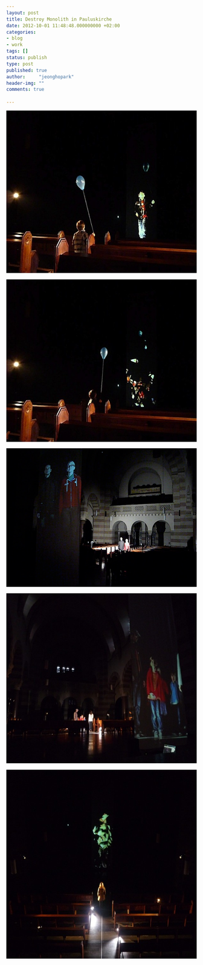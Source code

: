 ```yaml
---
layout: post
title: Destroy Monolith in Pauluskirche
date: 2012-10-01 11:48:48.000000000 +02:00
categories:
- blog
- work
tags: []
status: publish
type: post
published: true
author:     "jeonghopark"
header-img: ""
comments: true

---
```

<p><img src="/assets/jeeheun__dM_1-600x429.jpg" alt="jeeheun__dM_1.jpg" width="600" height="429" class="alignnone size-medium wp-image-3284" /></p>
<p><img src="/assets/jeeheun__dM_2-600x429.jpg" alt="jeeheun__dM_2.jpg" width="600" height="429" class="alignnone size-medium wp-image-3285" /></p>
<p><img src="/assets/dM_an_hc-e1356818737155-600x366.png" alt="dM_an_hc.png" width="600" height="366" class="alignnone size-medium wp-image-3289" /></p>
<p><img src="/assets/P1120759-600x449.jpg" alt="P1120759.JPG" width="600" height="449" class="alignnone size-medium wp-image-3288" /></p>
<p><img src="/assets/dM_von2-600x499.jpg" alt="dM_von2.JPG" width="600" height="499" class="alignnone size-medium wp-image-3286" /></p>

